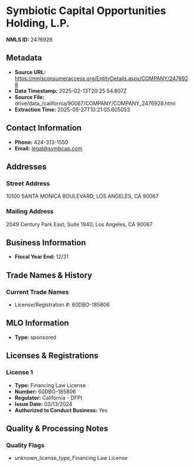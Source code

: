 # Symbiotic Capital Opportunities Holding, L.P.

**NMLS ID:** 2476928

## Metadata
- **Source URL:** https://nmlsconsumeraccess.org/EntityDetails.aspx/COMPANY/2476928
- **Data Timestamp:** 2025-02-13T20:25:54.807Z
- **Source File:** drive/data_/california/90067/COMPANY/COMPANY_2476928.html
- **Extraction Time:** 2025-05-27T10:21:05.605053

## Contact Information
- **Phone:** 424-313-1550
- **Email:** legal@symbcap.com

## Addresses
### Street Address
10100 SANTA MONICA BOULEVARD; LOS ANGELES, CA 90067

### Mailing Address
2049 Century Park East; Suite 1940; Los Angeles, CA 90067

## Business Information
- **Fiscal Year End:** 12/31

## Trade Names & History
### Current Trade Names
- License/Registration #: 60DBO-185806

## MLO Information
- **Type:** sponsored

## Licenses & Registrations

### License 1
- **Type:** Financing Law License
- **Number:** 60DBO-185806
- **Regulator:** California - DFPI
- **Issue Date:** 03/13/2024
- **Authorized to Conduct Business:** Yes

## Quality & Processing Notes
### Quality Flags
- unknown_license_type_Financing Law License
